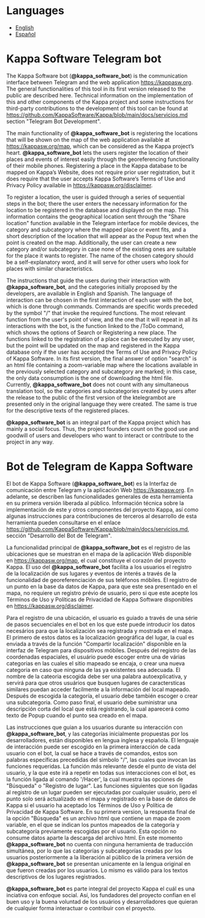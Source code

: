 # Languages

* [English](https://github.com/KappaSoftware/ktelegrambot#kappasoftwarebot)
* [Español](https://github.com/KappaSoftware/ktelegrambot#kappasoftwarebot-1)

# Kappa Software Telegram bot

The Kappa Software bot (**@kappa_software_bot**) is the communication interface between Telegram and the web application https://kappasw.org. The general functionalities of this tool in its first version released to the public are described here. Technical information on the implementation of this and other components of the Kappa project and some instructions for third-party contributions to the development of this tool can be found at https://github.com/KappaSoftware/Kappa/blob/main/docs/servicios.md section "Telegram Bot Development".

The main functionality of **@kappa_software_bot** is registering the locations that will be shown on the map of the web application available at https://kappasw.org/map, which can be considered as the Kappa project’s heart. **@kappa_software_bot** lets the users register the location of their places and events of interest easily through the georeferencing functionality of their mobile phones. Registering a place in the Kappa database to be mapped on Kappa’s Website, does not require prior user registration, but it does require that the user accepts Kappa Software‘s Terms of Use and Privacy Policy available in https://kappasw.org/disclaimer.

To register a location, the user is guided through a series of sequential steps in the bot; there the user enters the necessary information for the location to be registered in the database and displayed on the map. This information contains the geographical location sent through the "Share location" function available in the Telegram interface for mobile devices, the category and subcategory where the mapped place or event fits, and a short description of the location that will appear as the Popup text when the point is created on the map. Additionally, the user can create a new category and/or subcategory in case none of the existing ones are suitable for the place it wants to register. The name of the chosen category should be a self-explanatory word, and it will serve for other users who look for places with similar characteristics. 

The instructions that guide the users during their interaction with **@kappa_software_bot**, and the categories initially proposed by the developers, are available in English and Spanish. The language of interaction can be chosen in the first interaction of each user with the bot, which is done through commands. Commands are specific words preceded by the symbol "/" that invoke the required functions. The most relevant function from the user's point of view, and the one that it will repeat in all its interactions with the bot, is the function linked to the /ToDo command, which shows the options of Search or Registering a new place. The functions linked to the registration of a place can be executed by any user, but the point will be updated on the map and registered in the Kappa database only if the user has accepted the Terms of Use and Privacy Policy of Kappa Software. In its first version, the final answer of option "search" is an html file containing a zoom-variable map where the locations available in the previously selected category and subcategory are marked; in this case, the only data consumption is the one of downloading the html file. Currently, **@kappa_software_bot** does not count with any simultaneous translation tool, so the categories and subcategories created by users after the release to the public of the first version of the ktelegrambot are presented only in the original language they were created. The same is true for the descriptive texts of the registered places.

**@kappa_software_bot** is an integral part of the Kappa project which has mainly a social focus. Thus, the project founders count on the good use and goodwill of users and developers who want to interact or contribute to the project in any way.

# Bot de Telegram de Kappa Software

El bot de Kappa Software (**@kappa_software_bot**) es la Interfaz de comunicación entre Telegram y la aplicación Web https://kappasw.org. En adelante, se describen las funcionalidades generales de esta herramienta en su primera versión liberada al público. Información técnica sobre la implementación de este y otros componentes del proyecto Kappa, así como algunas instrucciones para contribuciones de terceros al desarrollo de esta herramienta pueden consultarse en el enlace https://github.com/KappaSoftware/Kappa/blob/main/docs/servicios.md, sección "Desarrollo del Bot de Telegram".

La funcionalidad principal de **@kappa_software_bot** es el registro de las ubicaciones que se muestran en el mapa de la aplicación Web disponible en https://kappasw.org/map, el cual constituye el corazón del proyecto Kappa. El uso del **@kappa_software_bot** facilita a los usuarios el registro de la localización de sus lugares y eventos de interés a través de la funcionalidad de georeferenciación de sus teléfonos móbiles. El registro de un punto en la base da datos de Kappa, para que este sea presentado en el mapa, no requiere un registro prévio de usuario, pero si que este acepte los Términos de Uso y Políticas de Privacidad de Kappa Software disponibles en https://kappasw.org/disclaimer. 

Para el registro de una ubicación, el usuario es guiado a través de una série de pasos secuenciales en el bot en los que este puede introducir los datos necesários para que la localización sea registrada y mostrada en el mapa. El primero de estos datos es la localización geográfica del lugar, la cual es enviada a través de la función "Compartir localización" disponible en la interfaz de Telegram para dispositivos móbiles. Después del registro de las coordenadas espaciales, el usuário puede escoger entre una de várias categorias en las cuales el sitio mapeado se encaja, o crear una nueva categoria en caso que ninguna de las ya existentes sea adecuada. El nombre de la cateoria escogida debe ser una palabra autoexplicativa, y servirá para que otros usuários que busquen lugares de caractersticas similares puedan acceder facilmente a la información del local mapeado. Después de escogida la categoría, el usuario debe también escoger o crear una subcategoria. Como paso final, el usuario debe suministrar una descripción corta del local que está registrando, la cual aparecerá como texto de Popup cuando el punto sea creado en el mapa. 


Las instrucciones que guian a los usuarios durante su interacción con **@kappa_software_bot**, y las categorías inicialmente propuestas por los desarrolladores, están disponibles en lengua inglesa y española. El lenguaje de interacción puede ser escogido en la primera interacción de cada usuario con el bot, la cual se hace a través de comandos, estos son palabras específicas precedidas del simbolo "/", las cuales que invocan las funciones requeridas. La función más relevante desde el punto de vista del usuario, y la que este irá a repetir en todas sus interacciones con el bot, es la función ligada al comando '/Hacer', la cual muestra las opciones de "Búsqueda" o "Registro de lugar". Las funciones siguientes que son ligadas al registro de un lugar pueden ser ejecutadas por cualquier usuário, pero el punto solo será actualizado en el mapa y registrado en la base de datos de Kappa si el usuario ha aceptado los Términos de Uso y Política de Privacidad de Kappa Software. En su primera version, la respuesta final de la opción "Búsqueda" es un archivo html que contiene un mapa de zoom variable, en el que se indican los puntos mapeados de la categoría y subcategoría previamente escogidas por el usuario. Esta opción no consume datos aparte la descarga del archivo html. En este momento **@kappa_software_bot** no cuenta con ninguna herramienta de traducción simultánea, por lo que las categorías y subcategorías creadas por los usuarios posteriormente a la liberación al público de la primera versión de **@kappa_software_bot** se presentan unicamente en la lengua original en que fueron creadas por los usuarios. Lo mismo es válido para los textos descriptivos de los lugares registrados.

**@kappa_software_bot**  es parte integral del proyecto Kappa el cuál es una inciativa con enfoque social. Así, los fundadores del proyecto confian en el buen uso y la buena voluntad de los usuários y desarrolladores que quieran de cualquier forma interactuar o contribuir con el proyecto. 

